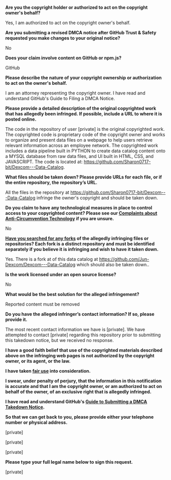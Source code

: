 **Are you the copyright holder or authorized to act on the copyright owner's behalf?**

Yes, I am authorized to act on the copyright owner's behalf.

**Are you submitting a revised DMCA notice after GitHub Trust & Safety requested you make changes to your original notice?**

No

**Does your claim involve content on GitHub or npm.js?**

GitHub

**Please describe the nature of your copyright ownership or authorization to act on the owner's behalf.**

I am an attorney representing the copyright owner. I have read and understand GitHub's Guide to Filing a DMCA Notice.

**Please provide a detailed description of the original copyrighted work that has allegedly been infringed. If possible, include a URL to where it is posted online.**

The code in the repository of user [private] is the original copyrighted work.  The copyrighted code is proprietary code of the copyright owner and works to organize and present data files on a webpage to help users retrieve relevant information across an employee network.  The copyrighted work includes a data pipeline built in PYTHON to create data catalog content onto a MYSQL database from raw data files, and  UI built in HTML, CSS, and JAVASCRIPT.  The code is located at: https://github.com/Sharon0717-bit/Dexcom---Data-Catalog.

**What files should be taken down? Please provide URLs for each file, or if the entire repository, the repository’s URL.**

All the files in the repository at https://github.com/Sharon0717-bit/Dexcom---Data-Catalog infringe the owner's copyright and should be taken down.

**Do you claim to have any technological measures in place to control access to your copyrighted content? Please see our <a href="https://docs.github.com/articles/guide-to-submitting-a-dmca-takedown-notice#complaints-about-anti-circumvention-technology">Complaints about Anti-Circumvention Technology</a> if you are unsure.**

No

**<a href="https://docs.github.com/articles/dmca-takedown-policy#b-what-about-forks-or-whats-a-fork">Have you searched for any forks</a> of the allegedly infringing files or repositories? Each fork is a distinct repository and must be identified separately if you believe it is infringing and wish to have it taken down.**

Yes. There is a fork at of this data catalog at https://github.com/Jun-Dexcom/Dexcom---Data-Catalog which should also be taken down..

**Is the work licensed under an open source license?**

No

**What would be the best solution for the alleged infringement?**

Reported content must be removed

**Do you have the alleged infringer’s contact information? If so, please provide it.**

The most recent contact information we have is [private]. We have attempted to contact [private] regarding this repository prior to submitting this takedown notice, but we received no response.

**I have a good faith belief that use of the copyrighted materials described above on the infringing web pages is not authorized by the copyright owner, or its agent, or the law.**

**I have taken <a href="https://www.lumendatabase.org/topics/22">fair use</a> into consideration.**

**I swear, under penalty of perjury, that the information in this notification is accurate and that I am the copyright owner, or am authorized to act on behalf of the owner, of an exclusive right that is allegedly infringed.**

**I have read and understand GitHub's <a href="https://docs.github.com/articles/guide-to-submitting-a-dmca-takedown-notice/">Guide to Submitting a DMCA Takedown Notice</a>.**

**So that we can get back to you, please provide either your telephone number or physical address.**

[private]

[private]

[private]

**Please type your full legal name below to sign this request.**

[private]
